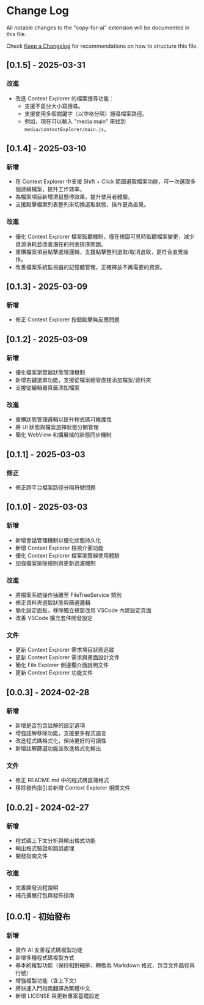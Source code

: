 # Change Log

All notable changes to the "copy-for-ai" extension will be documented in this file.

Check [Keep a Changelog](http://keepachangelog.com/) for recommendations on how to structure this file.

## [0.1.5] - 2025-03-31

### 改進
- 改進 Context Explorer 的檔案搜尋功能：
  - 支援不區分大小寫搜尋。
  - 支援使用多個關鍵字（以空格分隔）搜尋檔案路徑。
  - 例如，現在可以輸入 "media main" 來找到 `media/contextExplorer/main.js`。

## [0.1.4] - 2025-03-10

### 新增
- 在 Context Explorer 中支援 Shift + Click 範圍選取檔案功能，可一次選取多個連續檔案，提升工作效率。
- 為檔案項目新增滑鼠懸停效果，提升使用者體驗。
- 支援點擊檔案列表整列來切換選取狀態，操作更為直覺。

### 改進
- 優化 Context Explorer 檔案監聽機制，僅在視圖可見時監聽檔案變更，減少資源消耗並改善潛在的列表排序問題。
- 重構檔案項目點擊處理邏輯，支援點擊整列選取/取消選取，更符合直覺操作。
- 改善檔案系統監視器的記憶體管理，正確釋放不再需要的資源。

## [0.1.3] - 2025-03-09

### 新增
- 修正 Context Explorer 按鈕點擊無反應問題

## [0.1.2] - 2025-03-09

### 新增
- 優化檔案瀏覽器狀態管理機制
- 新增右鍵選單功能，支援從檔案總管直接添加檔案/資料夾
- 支援從編輯器頁籤添加檔案

### 改進
- 重構狀態管理邏輯以提升程式碼可維護性
- 將 UI 狀態與檔案選擇狀態分開管理
- 簡化 WebView 和擴展端的狀態同步機制

## [0.1.1] - 2025-03-03

### 修正
- 修正跨平台檔案路徑分隔符號問題

## [0.1.0] - 2025-03-03

### 新增
- 新增會話管理機制以優化狀態持久化
- 新增 Context Explorer 檢視介面功能
- 優化 Context Explorer 檔案瀏覽器使用體驗
- 加強檔案排除規則與更新過濾機制

### 改進
- 將檔案系統操作抽離至 FileTreeService 類別
- 修正資料夾選取狀態與篩選邏輯
- 簡化設定面板，移除獨立視窗改用 VSCode 內建設定頁面
- 改善 VSCode 擴充套件開發設定

### 文件
- 更新 Context Explorer 需求項目狀態追蹤
- 更新 Context Explorer 需求與畫面設計文件
- 簡化 File Explorer 側邊欄介面說明文件
- 更新 Context Explorer 功能文件

## [0.0.3] - 2024-02-28

### 新增
- 新增是否包含註解的設定選項
- 增強註解移除功能，支援更多程式語言
- 改進程式碼格式化，保持更好的可讀性
- 新增註解篩選功能並改進格式化輸出

### 文件
- 修正 README.md 中的程式碼區塊格式
- 移除發佈指引並新增 Context Explorer 相關文件

## [0.0.2] - 2024-02-27

### 新增
- 程式碼上下文分析與輸出格式功能
- 輸出格式驗證和錯誤處理
- 開發指南文件

### 改進
- 完善開發流程說明
- 補充擴展打包與發佈指南

## [0.0.1] - 初始發布

### 新增
- 實作 AI 友善程式碼複製功能
- 新增多種程式碼複製方式
- 基本的複製功能（保持相對縮排、轉換為 Markdown 格式、包含文件路徑與行號）
- 增強複製功能（含上下文）
- 將快速入門指南翻譯為繁體中文
- 新增 LICENSE 與更新專案基礎設定